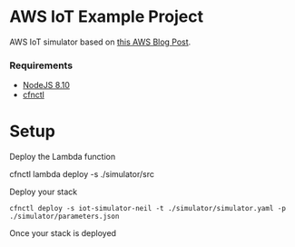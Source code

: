 # AWS IoT Example Project

AWS IoT simulator based on [this AWS Blog Post](https://aws.amazon.com/blogs/iot/device-simulation-with-aws-iot-and-aws-lambda/).

### Requirements

 - [NodeJS 8.10](https://nodejs.org/en/)
 - [cfnctl](https://github.com/stelligent/cfnctl/)

# Setup

Deploy the Lambda function

cfnctl lambda deploy -s ./simulator/src

Deploy your stack

```
cfnctl deploy -s iot-simulator-neil -t ./simulator/simulator.yaml -p ./simulator/parameters.json
```

Once your stack is deployed